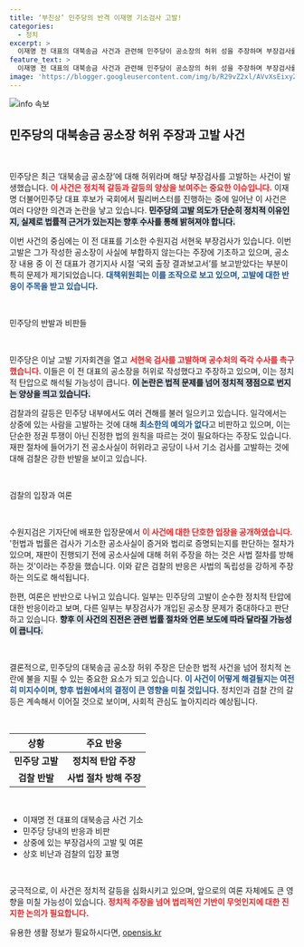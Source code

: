 ```yaml
---
title: ‘부친상’ 민주당의 반격 이재명 기소검사 고발!
categories:
  - 정치
excerpt: >
  이재명 전 대표의 대북송금 사건과 관련해 민주당이 공소장의 허위 성을 주장하며 부장검사를 고발했습니다. 그러나 해당 검사 부친상이 알려지며 정치적 갈등 속에서 최소한의 예의가 문제로 제기되고 있습니다. 클릭하시오!
feature_text: >
  이재명 전 대표의 대북송금 사건과 관련해 민주당이 공소장의 허위 성을 주장하며 부장검사를 고발했습니다. 그러나 해당 검사 부친상이 알려지며 정치적 갈등 속에서 최소한의 예의가 문제로 제기되고 있습니다. 클릭하시오!
image: 'https://blogger.googleusercontent.com/img/b/R29vZ2xl/AVvXsEixyZcFfHzMRdzZMjFBmAUKJYCLCGyLL1o632UiGVXcaFdKo_bkvkuCioo0uUKlGfBVcT3P84aROyZIXSBEx3Aw5nCQ3pTgDom1WDC4m8eifvWiAmWEEVb4x6G_l8C0QH225ldMjyaFvpxGEBGNO37VmDTDMHGhJPq73UglMfDca1-0aw/s1600/blogspot.png'
---
```


<p><img src="https://blogger.googleusercontent.com/img/b/R29vZ2xl/AVvXsEixyZcFfHzMRdzZMjFBmAUKJYCLCGyLL1o632UiGVXcaFdKo_bkvkuCioo0uUKlGfBVcT3P84aROyZIXSBEx3Aw5nCQ3pTgDom1WDC4m8eifvWiAmWEEVb4x6G_l8C0QH225ldMjyaFvpxGEBGNO37VmDTDMHGhJPq73UglMfDca1-0aw/s1600/blogspot.png" alt="info 속보" /></p>

<h2 data-ke-size="size26">민주당의 대북송금 공소장 허위 주장과 고발 사건</h2>

<p data-ke-size="size16">&nbsp;</p>

<p>민주당은 최근 ‘대북송금 공소장’에 대해 허위라며 해당 부장검사를 고발하는 사건이 발생했습니다. <b><span style="color: #ee2323;">이 사건은 정치적 갈등과 갈등의 양상을 보여주는 중요한 이슈입니다.</span></b> 이재명 더불어민주당 대표 후보가 국회에서 필리버스터를 진행하는 중에 일어난 이 사건은 여러 다양한 의견과 논란을 낳고 있습니다. <b><span style="background-color: #21538527;">민주당의 고발 의도가 단순히 정치적 이유인지, 실제로 법률적 근거가 있는지는 향후 수사를 통해 밝혀져야 합니다.</span></b> </p>

<p>이번 사건의 중심에는 이 전 대표를 기소한 수원지검 서현욱 부장검사가 있습니다. 이번 고발은 그가 작성한 공소장이 사실에 부합하지 않는다는 주장에 기초하고 있으며, 공소장 내용 중 이 전 대표가 경기지사 시절 ‘국외 출장 결과보고서’를 보고받았다는 부분이 특히 문제가 제기되었습니다. <b><span style="color: #1a5490;">대책위원회는 이를 조작으로 보고 있으며, 고발에 대한 반응이 주목을 받고 있습니다.</span></b></p>

<p data-ke-size="size16">&nbsp;</p>

<p>민주당의 반발과 비판들</p>

<p data-ke-size="size16">&nbsp;</p>

<p>민주당은 이날 고발 기자회견을 열고 <b><span style="color: #ee2323;">서현욱 검사를 고발하며 공수처의 즉각 수사를 촉구했습니다.</span></b> 이들은 이 전 대표의 공소장을 허위로 작성했다고 주장하고 있으며, 이는 정치적 탄압으로 해석될 가능성이 큽니다. <b><span style="background-color: #21538527;">이 논란은 법적 문제를 넘어 정치적 쟁점으로 번지는 양상을 띄고 있습니다.</span></b></p>

<p>검찰과의 갈등은 민주당 내부에서도 여러 견해를 불러 일으키고 있습니다. 일각에서는 상중에 있는 사람을 고발하는 것에 대해 <b><span style="color: #1a5490;">최소한의 예의가 없다</span></b>고 비판하고 있으며, 이는 단순한 정권 투쟁이 아닌 진정한 법의 원칙을 따르는 것이 필요하다는 주장도 있습니다. 재판 절차에 들어가기 전 공소사실이 허위라고 공당이 나서 기소 검사를 고발하는 것에 대해 검찰은 강한 반발을 보이고 있습니다.</p>

<p data-ke-size="size16">&nbsp;</p>

<p>검찰의 입장과 여론</p>

<p data-ke-size="size16">&nbsp;</p>

<p>수원지검은 기자단에 배포한 입장문에서 <b><span style="color: #ee2323;">이 사건에 대한 단호한 입장을 공개하였습니다.</span></b> '헌법과 법률은 검사가 기소한 공소사실이 증거와 법리로 증명되는지를 판단하는 절차가 있으며, 재판이 진행되기 전에 공소사실에 대해 허위 주장을 하는 것은 사법 절차를 방해하는 것'이라는 주장을 했습니다. 이와 같은 검찰의 반응은 사법의 독립성을 강하게 주장하는 의도로 해석됩니다.</p>

<p>한편, 여론은 반반으로 나뉘고 있습니다. 일부는 민주당의 고발이 순수한 정치적 탄압에 대한 반응이라고 보며, 다른 일부는 부장검사가 개입된 공소장 문제가 중대하다고 판단하고 있습니다. <b><span style="background-color: #21538527;">향후 이 사건의 진전은 관련 법률 절차와 언론 보도에 따라 달라질 가능성이 큽니다.</span></b> </p>

<p data-ke-size="size16">&nbsp;</p>

<p>결론적으로, 민주당의 대북송금 공소장 허위 주장은 단순한 법적 사건을 넘어 정치적 논란에 불을 지필 수 있는 중요한 요소가 되고 있습니다. <b><span style="color: #1a5490;">이 사건이 어떻게 해결될지는 여전히 미지수이며, 향후 법원에서의 결정이 큰 영향을 미칠 것입니다.</span></b> 정치인과 검찰 간의 갈등은 계속해서 이어질 것으로 보이며, 사회적 관심도 높아지리라 예상됩니다.</p>

<p data-ke-size="size16">&nbsp;</p> 

<table>
  <thead>
    <tr>
      <th style="text-align: center;">상황</th>
      <th style="text-align: center;">주요 반응</th>
    </tr>
  </thead>
  <tbody>
    <tr>
      <td style="text-align: center; height: 17px;"><b>민주당 고발</b></td>
      <td style="text-align: center; height: 17px;"><b>정치적 탄압 주장</b></td>
    </tr>
    <tr>
      <td style="text-align: center; height: 17px;"><b>검찰 반발</b></td>
      <td style="text-align: center; height: 17px;"><b>사법 절차 방해 주장</b></td>
    </tr>
  </tbody>
</table>

<p data-ke-size="size16">&nbsp;</p> 

<ul>
  <li>이재명 전 대표의 대북송금 사건 기소</li>
  <li>민주당 당내의 반응과 비판</li>
  <li>상중에 있는 부장검사의 고발 및 여론</li>
  <li>상호 비난과 검찰의 입장 표명</li>
</ul>

<p data-ke-size="size16">&nbsp;</p> 

<p>궁극적으로, 이 사건은 정치적 갈등을 심화시키고 있으며, 앞으로의 여론 자체에도 큰 영향을 미칠 가능성이 있습니다. <b><span style="color: #ee2323;">정치적 주장을 넘어 법리적인 기반이 무엇인지에 대한 진지한 논의가 필요합니다.</span></b></p>
유용한 생활 정보가 필요하시다면, <a href="https://opensis.kr" rel="dofollow">opensis.kr</a>



